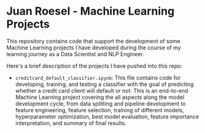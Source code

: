 # Juan Roesel - Machine Learning Projects

This repository contains code that support the development of some Machine Learning projects I have developed during the course of my learning journey as a Data Scientist and NLP Engineer.

Here's a brief description of the projects I have pushed into this repo:
* `creditcard_default_classifier.ipynb`: This file contains code for developing, training, and testing a classifier with the goal of predicting whether a credit card client will default or not. This is an end-to-end Machine Learning project covering the all aspects along the model development cycle, from data splitting and pipeline development to feature engineering, feature selection, training of different models, hyperparameter optimization, best model evaluation, feature importance interpretation, and summary of final results.
